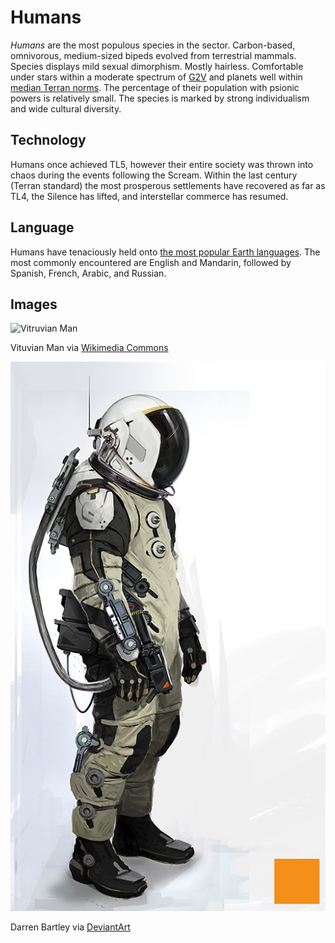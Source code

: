 # Humans #

*Humans* are the most populous species in the sector. Carbon-based, omnivorous, medium-sized bipeds evolved from terrestrial mammals. Species displays mild sexual dimorphism. Mostly hairless. Comfortable under stars within a moderate spectrum of [G2V](https://en.wikipedia.org/wiki/Stellar_classification) and planets well within [median Terran norms](Planets). The percentage of their population with psionic powers is relatively small. The species is marked by strong individualism and wide cultural diversity.

## Technology

Humans once achieved TL5, however their entire society was thrown into chaos during the events following the Scream. Within the last century (Terran standard) the most prosperous settlements have recovered as far as TL4, the Silence has lifted, and interstellar commerce has resumed.

## Language

Humans have tenaciously held onto [the most popular Earth languages](https://en.wikipedia.org/wiki/List_of_languages_by_total_number_of_speakers). The most commonly encountered are English and Mandarin, followed by Spanish, French, Arabic, and Russian.

## Images

![Vitruvian Man](https://upload.wikimedia.org/wikipedia/commons/thumb/f/f9/Da_Vinci_Vitruve_Luc_Viatour_2.svg/480px-Da_Vinci_Vitruve_Luc_Viatour_2.svg.png "Leonardo da Vinci [Public domain]")

Vituvian Man via [Wikimedia Commons](https://commons.wikimedia.org/wiki/File:Da_Vinci_Vitruve_Luc_Viatour2.jpg)

![assets/space_by_fightpunch-d6akd8i.jpg](assets/space_by_fightpunch-d6akd8i.jpg)

Darren Bartley via [DeviantArt](https://www.deviantart.com/fightpunch/art/Space-380543490)
